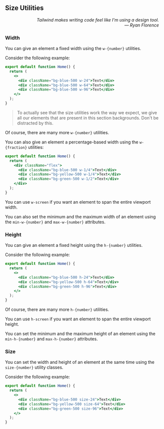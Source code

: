 ## Size Utilities

<div style="text-align: right"> <i> Tailwind makes writing code feel like I'm using a design tool. <br> — Ryan Florence </i> </div>

### Width

You can give an element a fixed width using the `w-{number}` utilities.

Consider the following example:

```jsx
export default function Home() {
  return (
    <>
      <div className="bg-blue-500 w-24">Text</div>
      <div className="bg-blue-500 w-64">Text</div>
      <div className="bg-blue-500 w-96">Text</div>
    </>
  );
}
```

> To actually see that the size utilities work the way we expect, we give all our elements that are present in this section backgrounds.
> Don't be distracted by this.

Of course, there are many more `w-{number}` utilities.

You can also give an element a percentage-based width using the `w-{fraction}` utilities:

```jsx
export default function Home() {
  return (
    <div className="flex">
      <div className="bg-blue-500 w-1/4">Text</div>
      <div className="bg-yellow-500 w-1/4">Text</div>
      <div className="bg-green-500 w-1/2">Text</div>
    </div>
  );
}
```

You can use `w-screen` if you want an element to span the entire viewport width.

You can also set the minimum and the maximum width of an element using the `min-w-{number}` and `max-w-{number}` attributes.

### Height

You can give an element a fixed height using the `h-{number}` utilities.

Consider the following example:

```jsx
export default function Home() {
  return (
    <>
      <div className="bg-blue-500 h-24">Text</div>
      <div className="bg-yellow-500 h-64">Text</div>
      <div className="bg-green-500 h-96">Text</div>
    </>
  );
}
```

Of course, there are many more `h-{number}` utilities.

You can use `h-screen` if you want an element to span the entire viewport height.

You can set the minimum and the maximum height of an element using the `min-h-{number}` and `max-h-{number}` attributes.

### Size

You can set the width and height of an element at the same time using the `size-{number}` utility classes.

Consider the following example:

```jsx
export default function Home() {
  return (
    <>
      <div className="bg-blue-500 size-24">Text</div>
      <div className="bg-yellow-500 size-64">Text</div>
      <div className="bg-green-500 size-96">Text</div>
    </>
  );
}
```
